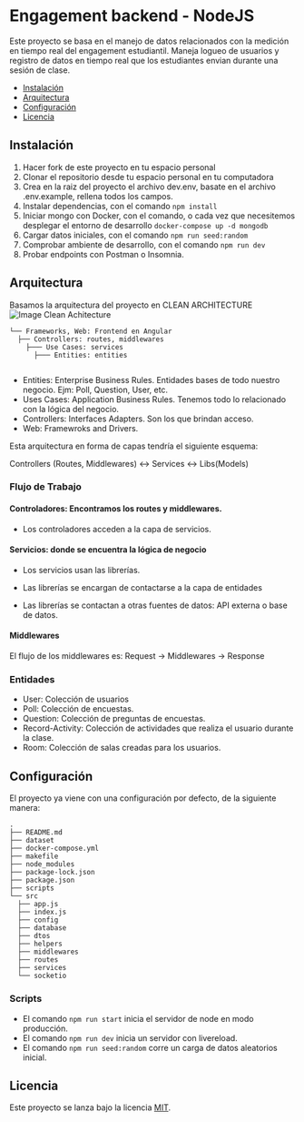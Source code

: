 # Engagement backend - NodeJS

Este proyecto se basa en el manejo de datos relacionados con la medición en tiempo real del engagement estudiantil. Maneja logueo de usuarios y registro de datos en tiempo real que los estudiantes envian durante una sesión de clase.

- [Instalación](#instalación)
- [Arquitectura](#arquitectura)
- [Configuración](#configuración)
- [Licencia](#licencia)

## Instalación

1. Hacer fork de este proyecto en tu espacio personal
2. Clonar el repositorio desde tu espacio personal en tu computadora
3. Crea en la raiz del proyecto el archivo dev.env, basate en el archivo .env.example, rellena todos los campos.
4. Instalar dependencias, con el comando `npm install`
5. Iniciar mongo con Docker, con el comando, o cada vez que necesitemos desplegar el entorno de desarrollo `docker-compose up -d mongodb`
6. Cargar datos iniciales, con el comando `npm run seed:random`
7. Comprobar ambiente de desarrollo, con el comando `npm run dev`
8. Probar endpoints con Postman o Insomnia.

## Arquitectura
Basamos la arquitectura del proyecto en CLEAN ARCHITECTURE
![Image Clean Achitecture](https://miro.medium.com/v2/resize:fit:1400/format:webp/1*0R0r00uF1RyRFxkxo3HVDg.png)
```
└── Frameworks, Web: Frontend en Angular
  ├── Controllers: routes, middlewares
    ├─── Use Cases: services
      ├─── Entities: entities
 
```
- Entities: Enterprise Business Rules. Entidades bases de todo nuestro negocio. Ejm: Poll, Question, User, etc.
- Uses Cases: Application Business Rules. Tenemos todo lo relacionado con la lógica del negocio.
- Controllers: Interfaces Adapters. Son los que brindan acceso.
- Web: Framewroks and Drivers. 

Esta arquitectura en forma de capas tendría el siguiente esquema:

Controllers (Routes, Middlewares) <-> Services <-> Libs(Models)

### Flujo de Trabajo 

#### Controladores: Encontramos los routes y middlewares.
- Los controladores acceden a la capa de servicios.

#### Servicios: donde se encuentra la lógica de negocio
- Los servicios usan las librerías.

- Las librerías se encargan de contactarse a la capa de entidades
- Las librerías se contactan a otras fuentes de datos: API externa o base de datos.

#### Middlewares
El flujo de los middlewares es: 
Request -> Middlewares -> Response

### Entidades

- User: Colección de usuarios
- Poll: Colección de encuestas.
- Question: Colección de preguntas de encuestas.
- Record-Activity: Colección de actividades que realiza el usuario durante la clase.
- Room: Colección de salas creadas para los usuarios.

## Configuración

El proyecto ya viene con una configuración por defecto, de la siguiente manera:

```
.
├── README.md
├── dataset
├── docker-compose.yml
├── makefile
├── node_modules
├── package-lock.json
├── package.json
├── scripts
└── src
  ├── app.js
  ├── index.js
  ├── config
  ├── database
  ├── dtos
  ├── helpers
  ├── middlewares
  ├── routes
  ├── services
  └── socketio
```

### Scripts

- El comando `npm run start` inicia el servidor de node en modo producción.
- El comando `npm run dev` inicia un servidor con livereload.
- El comando `npm run seed:random` corre un carga de datos aleatorios inicial.


## Licencia

Este proyecto se lanza bajo la licencia [MIT](https://opensource.org/licenses/MIT).
